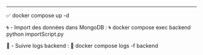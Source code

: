 ---
✅ docker compose up -d

🌀 - Import des données dans MongoDB : 🌀
docker compose exec backend python importScript.py

🔱 - Suivre logs backend : 🔱
docker compose logs -f backend